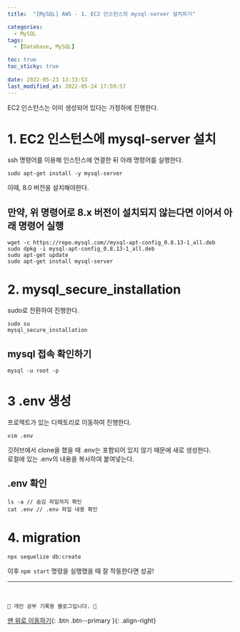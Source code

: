 ```yaml
---
title:  "[MySQL] AWS - 1. EC2 인스턴스의 mysql-server 설치하기"

categories:
  - MySQL
tags:
  - [Database, MySQL]

toc: true
toc_sticky: true
 
date: 2022-05-23 13:33:53
last_modified_at: 2022-05-24 17:59:57
---
```

EC2 인스턴스는 이미 생성되어 있다는 가정하에 진행한다.
# 1. EC2 인스턴스에 mysql-server 설치
ssh 명령어를 이용해 인스턴스에 연결한 뒤 아래 명령어를 실행한다.
```
sudo apt-get install -y mysql-server 
```
이때, 8.0 버전을 설치해야한다.

## 만약, 위 명령어로 8.x 버전이 설치되지 않는다면 이어서 아래 명령어 실행
```
wget -c https://repo.mysql.com//mysql-apt-config_0.8.13-1_all.deb
sudo dpkg -i mysql-apt-config_0.8.13-1_all.deb
sudo apt-get update
sudo apt-get install mysql-server
```

# 2. mysql_secure_installation
sudo로 전환하여 진행한다.
```
sudo su
mysql_secure_installation
```

## mysql 접속 확인하기
```
mysql -u root -p
```
# 3 .env 생성
프로젝트가 있는 디렉토리로 이동하여 진행한다.
```
vim .env
```
깃허브에서 clone을 했을 때 .env는 포함되어 있지 않기 때문에 새로 생성한다. <br>
로컬에 있는 .env의 내용을 복사하여 붙여넣는다.
## .env 확인
```
ls -a // 숨김 파일까지 확인
cat .env // .env 파일 내용 확인
```

# 4. migration
```
npx sequelize db:create
```
이후 `npm start` 명령을 실행했을 때 잘 작동한다면 성공!


***
<br>

    💛 개인 공부 기록용 블로그입니다. 👻

[맨 위로 이동하기](#){: .btn .btn--primary }{: .align-right}